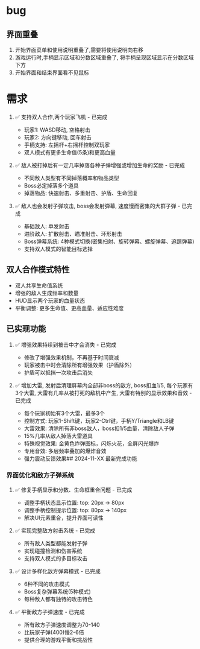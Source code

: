 # bug

## 界面重叠
1. 开始界面菜单和使用说明重叠了,需要将使用说明向右移
2. 游戏运行时,手柄显示区域和分数区域重叠了, 将手柄呈现区域显示在分数区域下方
3. 开始界面和结束界面看不见鼠标


# 需求

1. ✅ 支持双人合作,两个玩家飞机 - 已完成
   - 玩家1: WASD移动, 空格射击
   - 玩家2: 方向键移动, 回车射击
   - 手柄支持: 左摇杆+右摇杆控制双玩家
   - 双人模式有更多生命值(5条)和更高血量
   
2. ✅ 敌人被打掉后有一定几率掉落各种子弹增强或增加生命的奖励 - 已完成
   - 不同敌人类型有不同掉落概率和物品类型
   - Boss必定掉落多个道具
   - 掉落物品: 快速射击、多重射击、护盾、生命回复
   
3. ✅ 敌人也会发射子弹攻击, boss会发射弹幕, 速度慢而密集的大群子弹 - 已完成
   - 基础敌人: 单发射击
   - 进阶敌人: 扩散射击、瞄准射击、环形射击
   - Boss弹幕系统: 4种模式切换(密集扫射、旋转弹幕、螺旋弹幕、追踪弹幕)
   - 支持双人模式的智能目标选择

## 双人合作模式特性
- 双人共享生命值系统
- 增强的敌人生成频率和数量
- HUD显示两个玩家的血量状态
- 平衡调整: 更多生命值、更高血量、适应性难度


## 已实现功能

1. ✅ 增强效果持续到被击中才会消失 - 已完成
   - 修改了增强效果机制，不再基于时间衰减
   - 玩家被击中时会清除所有增强效果（护盾除外）
   - 护盾可以抵挡一次攻击后消失

2. ✅ 增加大雷, 发射后清理屏幕内全部非boss的敌方, boss扣血1/5, 每个玩家有3个大雷, 大雷有几率从被打死的敌机中产生, 大雷有特别的显示效果和音效 - 已完成
   - 每个玩家初始有3个大雷，最多3个
   - 控制方式: 玩家1-Shift键，玩家2-Ctrl键，手柄Y/Triangle和LB键
   - 大雷效果: 清除所有非boss敌人，boss扣1/5血量，清除敌人子弹
   - 15%几率从敌人掉落大雷道具
   - 特殊视觉效果: 金黄色炸弹图标，闪烁火花，全屏闪光爆炸
   - 专用音效: 多层频率叠加的爆炸音效
   - 强力震动反馈效果## 2024-11-XX 最新完成功能

### 界面优化和敌方子弹系统
1. ✅ 修复手柄显示和分数、生命框重合问题 - 已完成
   - 调整手柄状态显示位置: top: 20px → 80px
   - 调整手柄控制提示位置: top: 80px → 140px
   - 解决UI元素重合，提升界面可读性

2. ✅ 实现完整敌方射击系统 - 已完成
   - 所有敌人类型都能发射子弹
   - 实现碰撞检测和伤害系统
   - 支持双人模式的多目标攻击

3. ✅ 设计多样化敌方弹幕模式 - 已完成
   - 6种不同的攻击模式
   - Boss复杂弹幕系统(5种模式)
   - 每种敌人都有独特的攻击特色

4. ✅ 平衡敌方子弹速度 - 已完成
   - 所有敌方子弹速度调整为70-140
   - 比玩家子弹(400)慢2-6倍
   - 提供合理的游戏平衡和挑战性
